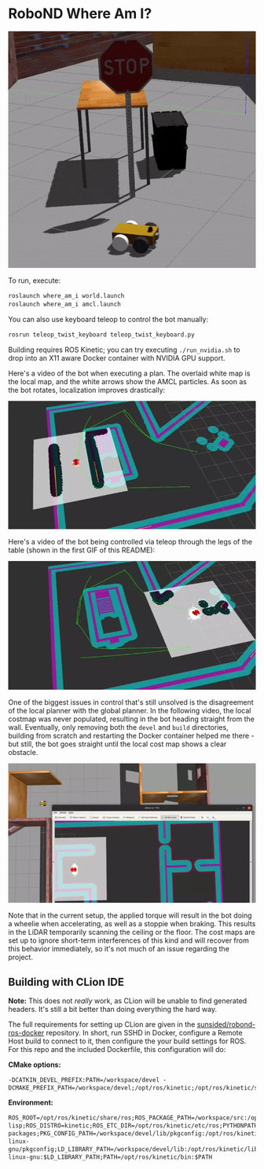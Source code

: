 # RoboND Where Am I?

![](.readme/whee.gif)

To run, execute:

```bash
roslaunch where_am_i world.launch
roslaunch where_am_i amcl.launch
```

You can also use keyboard teleop to control the bot manually:

```bash
rosrun teleop_twist_keyboard teleop_twist_keyboard.py
``` 

Building requires ROS Kinetic; you can try executing `./run_nvidia.sh` to drop into an X11 aware
Docker container with NVIDIA GPU support.

Here's a video of the bot when executing a plan. The overlaid white map
is the local map, and the white arrows show the AMCL particles. As soon as the
bot rotates, localization improves drastically:

![](.readme/automatic.webp)

Here's a video of the bot being controlled via teleop through the legs of the
table (shown in the first GIF of this README):

![](.readme/manual.webp)

One of the biggest issues in control that's still unsolved is the disagreement
of the local planner with the global planner. In the following video,
the local costmap was never populated, resulting in the bot heading straight
from the wall. Eventually, only removing both the `devel` and `build` directories, 
building from scratch and restarting the Docker container helped me there -
but still, the bot goes straight until the local cost map shows a clear obstacle. 

![](.readme/derp.webp)

Note that in the current setup, the applied torque will result in the
bot doing a wheelie when accelerating, as well as a stoppie when braking.
This results in the LiDAR temporarily scanning the ceiling or the floor.
The cost maps are set up to ignore short-term interferences of this kind
and will recover from this behavior immediately, so it's not much of
an issue regarding the project.

## Building with CLion IDE

**Note:** This does not _really_ work, as CLion will be unable to find generated headers. It's still a bit
          better than doing everything the hard way.

The full requirements for setting up CLion are given in the [sunsided/robond-ros-docker](https://github.com/sunsided/robond-ros-docker)
repository. In short, run SSHD in Docker, configure a Remote Host build to connect to it, then configure
the your build settings for ROS. For this repo and the included Dockerfile, this configuration will do:

**CMake options:**

```
-DCATKIN_DEVEL_PREFIX:PATH=/workspace/devel -DCMAKE_PREFIX_PATH=/workspace/devel;/opt/ros/kinetic;/opt/ros/kinetic/share
```

**Environment:**

```
ROS_ROOT=/opt/ros/kinetic/share/ros;ROS_PACKAGE_PATH=/workspace/src:/opt/ros/kinetic/share;ROS_MASTER_URI=http://localhost:11311;ROS_PYTHON_VERSION=2;ROS_VERSION=1;ROSLISP_PACKAGE_DIRECTORIES=/workspace/devel/share/common-lisp;ROS_DISTRO=kinetic;ROS_ETC_DIR=/opt/ros/kinetic/etc/ros;PYTHONPATH=/opt/ros/kinetic/lib/python2.7/dist-packages;PKG_CONFIG_PATH=/workspace/devel/lib/pkgconfig:/opt/ros/kinetic/lib/pkgconfig:/opt/ros/kinetic/lib/x86_64-linux-gnu/pkgconfig;LD_LIBRARY_PATH=/workspace/devel/lib:/opt/ros/kinetic/lib:/opt/ros/kinetic/lib/x86_64-linux-gnu:$LD_LIBRARY_PATH;PATH=/opt/ros/kinetic/bin:$PATH
```
